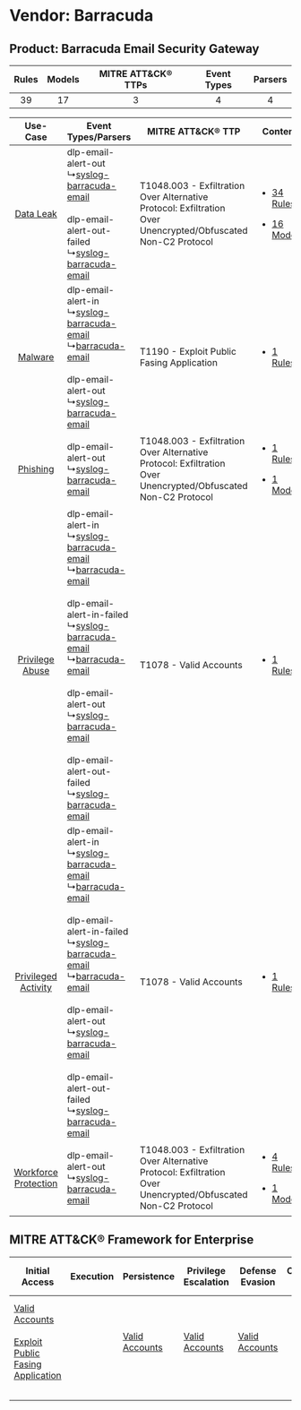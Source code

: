 Vendor: Barracuda
=================
Product: Barracuda Email Security Gateway
-----------------------------------------
| Rules | Models | MITRE ATT&CK® TTPs | Event Types | Parsers |
|:-----:|:------:|:------------------:|:-----------:|:-------:|
|  39   |   17   |         3          |      4      |    4    |

|    Use-Case    | Event Types/Parsers    | MITRE ATT&CK® TTP    | Content    |
|:----:| ---- | ---- | ---- |
|    [Data Leak](../../../UseCases/uc_data_leak.md)    |  dlp-email-alert-out<br> ↳[syslog-barracuda-email](Ps/pC_syslogbarracudaemail.md)<br><br> dlp-email-alert-out-failed<br> ↳[syslog-barracuda-email](Ps/pC_syslogbarracudaemail.md)<br>    | T1048.003 - Exfiltration Over Alternative Protocol: Exfiltration Over Unencrypted/Obfuscated Non-C2 Protocol<br> | [<ul><li>34 Rules</li></ul><ul><li>16 Models</li></ul>](RM/r_m_barracuda_barracuda_email_security_gateway_Data_Leak.md)          |
|    [Malware](../../../UseCases/uc_malware.md)    |  dlp-email-alert-in<br> ↳[syslog-barracuda-email](Ps/pC_syslogbarracudaemail.md)<br> ↳[barracuda-email](Ps/pC_barracudaemail.md)<br><br> dlp-email-alert-out<br> ↳[syslog-barracuda-email](Ps/pC_syslogbarracudaemail.md)<br>    | T1190 - Exploit Public Fasing Application<br>    | [<ul><li>1 Rules</li></ul>](RM/r_m_barracuda_barracuda_email_security_gateway_Malware.md)    |
|    [Phishing](../../../UseCases/uc_phishing.md)    |  dlp-email-alert-out<br> ↳[syslog-barracuda-email](Ps/pC_syslogbarracudaemail.md)<br>    | T1048.003 - Exfiltration Over Alternative Protocol: Exfiltration Over Unencrypted/Obfuscated Non-C2 Protocol<br> | [<ul><li>1 Rules</li></ul><ul><li>1 Models</li></ul>](RM/r_m_barracuda_barracuda_email_security_gateway_Phishing.md)    |
|      [Privilege Abuse](../../../UseCases/uc_privilege_abuse.md)      |  dlp-email-alert-in<br> ↳[syslog-barracuda-email](Ps/pC_syslogbarracudaemail.md)<br> ↳[barracuda-email](Ps/pC_barracudaemail.md)<br><br> dlp-email-alert-in-failed<br> ↳[syslog-barracuda-email](Ps/pC_syslogbarracudaemail.md)<br> ↳[barracuda-email](Ps/pC_barracudaemail.md)<br><br> dlp-email-alert-out<br> ↳[syslog-barracuda-email](Ps/pC_syslogbarracudaemail.md)<br><br> dlp-email-alert-out-failed<br> ↳[syslog-barracuda-email](Ps/pC_syslogbarracudaemail.md)<br> | T1078 - Valid Accounts<br>    | [<ul><li>1 Rules</li></ul>](RM/r_m_barracuda_barracuda_email_security_gateway_Privilege_Abuse.md)    |
|  [Privileged Activity](../../../UseCases/uc_privileged_activity.md)  |  dlp-email-alert-in<br> ↳[syslog-barracuda-email](Ps/pC_syslogbarracudaemail.md)<br> ↳[barracuda-email](Ps/pC_barracudaemail.md)<br><br> dlp-email-alert-in-failed<br> ↳[syslog-barracuda-email](Ps/pC_syslogbarracudaemail.md)<br> ↳[barracuda-email](Ps/pC_barracudaemail.md)<br><br> dlp-email-alert-out<br> ↳[syslog-barracuda-email](Ps/pC_syslogbarracudaemail.md)<br><br> dlp-email-alert-out-failed<br> ↳[syslog-barracuda-email](Ps/pC_syslogbarracudaemail.md)<br> | T1078 - Valid Accounts<br>    | [<ul><li>1 Rules</li></ul>](RM/r_m_barracuda_barracuda_email_security_gateway_Privileged_Activity.md)    |
| [Workforce Protection](../../../UseCases/uc_workforce_protection.md) |  dlp-email-alert-out<br> ↳[syslog-barracuda-email](Ps/pC_syslogbarracudaemail.md)<br>    | T1048.003 - Exfiltration Over Alternative Protocol: Exfiltration Over Unencrypted/Obfuscated Non-C2 Protocol<br> | [<ul><li>4 Rules</li></ul><ul><li>1 Models</li></ul>](RM/r_m_barracuda_barracuda_email_security_gateway_Workforce_Protection.md) |

MITRE ATT&CK® Framework for Enterprise
--------------------------------------
| Initial Access                                                                                                                                            | Execution | Persistence                                                         | Privilege Escalation                                                | Defense Evasion                                                     | Credential Access | Discovery | Lateral Movement | Collection | Command and Control | Exfiltration                                                                                                                                                                                                                                         | Impact |
| --------------------------------------------------------------------------------------------------------------------------------------------------------- | --------- | ------------------------------------------------------------------- | ------------------------------------------------------------------- | ------------------------------------------------------------------- | ----------------- | --------- | ---------------- | ---------- | ------------------- | ---------------------------------------------------------------------------------------------------------------------------------------------------------------------------------------------------------------------------------------------------- | ------ |
| [Valid Accounts](https://attack.mitre.org/techniques/T1078)<br><br>[Exploit Public Fasing Application](https://attack.mitre.org/techniques/T1190)<br><br> |           | [Valid Accounts](https://attack.mitre.org/techniques/T1078)<br><br> | [Valid Accounts](https://attack.mitre.org/techniques/T1078)<br><br> | [Valid Accounts](https://attack.mitre.org/techniques/T1078)<br><br> |                   |           |                  |            |                     | [Exfiltration Over Alternative Protocol](https://attack.mitre.org/techniques/T1048)<br><br>[Exfiltration Over Alternative Protocol: Exfiltration Over Unencrypted/Obfuscated Non-C2 Protocol](https://attack.mitre.org/techniques/T1048/003)<br><br> |        |